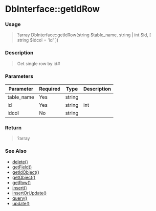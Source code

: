 
# DbInterface::getIdRow 

### Usage

> ?array DbInterface::getIdRow(string $table_name, string | int $id, [ string $idcol = 'id' ])

### Description

> Get single row by id#

### Parameters

Parameter | Required | Type | Description
------------- |------------- |------------- |------------- 
table_name | Yes | string |
id | Yes | string | int |
idcol | No | string |

### Return
> ?array 
### See Also

* [delete()](delete.md)
* [getField()](getfield.md)
* [getIdObject()](getidobject.md)
* [getObject()](getobject.md)
* [getRow()](getrow.md)
* [insert()](insert.md)
* [insertOrUpdate()](insertorupdate.md)
* [query()](query.md)
* [update()](update.md)


